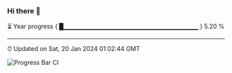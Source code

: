 ### Hi there 👋

⏳ Year progress { █▁▁▁▁▁▁▁▁▁▁▁▁▁▁▁▁▁▁▁▁▁▁▁▁▁▁▁▁▁ } 5.20 %

---

⏰ Updated on Sat, 20 Jan 2024 01:02:44 GMT

![Progress Bar CI](https://github.com/liununu/liununu/workflows/Progress%20Bar%20CI/badge.svg)
